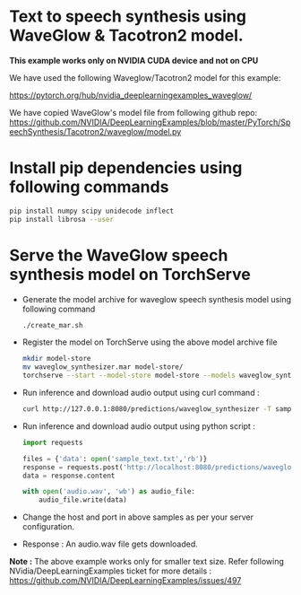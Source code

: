 # Text to speech synthesis using WaveGlow & Tacotron2 model.

**This example works only on NVIDIA CUDA device and not on CPU**

We have used the following Waveglow/Tacotron2 model for this example:

https://pytorch.org/hub/nvidia_deeplearningexamples_waveglow/

We have copied WaveGlow's model file from following github repo:
https://github.com/NVIDIA/DeepLearningExamples/blob/master/PyTorch/SpeechSynthesis/Tacotron2/waveglow/model.py


# Install pip dependencies using following commands

```bash
pip install numpy scipy unidecode inflect
pip install librosa --user
```

# Serve the WaveGlow speech synthesis model on TorchServe

 * Generate the model archive for waveglow speech synthesis model using following command

    ```bash
    ./create_mar.sh
    ```

 * Register the model on TorchServe using the above model archive file

    ```bash
    mkdir model-store
    mv waveglow_synthesizer.mar model-store/
    torchserve --start --model-store model-store --models waveglow_synthesizer.mar
    ```
  * Run inference and download audio output using curl command :
    ```bash
    curl http://127.0.0.1:8080/predictions/waveglow_synthesizer -T sample_text.txt -o audio.wav
    ```

  * Run inference and download audio output using python script :

    ```python
    import requests

    files = {'data': open('sample_text.txt','rb')}
    response = requests.post('http://localhost:8080/predictions/waveglow_synthesizer', files=files)
    data = response.content

    with open('audio.wav', 'wb') as audio_file:
        audio_file.write(data)
    ```

  * Change the host and port in above samples as per your server configuration.

  * Response :
    An audio.wav file gets downloaded.

  **Note :** The above example works only for smaller text size. Refer following NVidia/DeepLearningExamples ticket for more details :
  https://github.com/NVIDIA/DeepLearningExamples/issues/497
